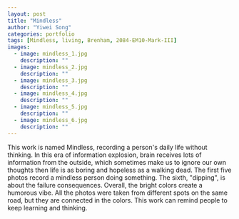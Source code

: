 ```yaml
---
layout: post
title: "Mindless"
author: "Yiwei Song"
categories: portfolio
tags: [Mindless, living, Brenham, 2084-EM10-Mark-III]
images:
  - image: mindless_1.jpg
    description: ""
  - image: mindless_2.jpg
    description: ""
  - image: mindless_3.jpg
    description: ""
  - image: mindless_4.jpg
    description: ""
  - image: mindless_5.jpg
    description: ""
  - image: mindless_6.jpg
    description: ""
---
```

This work is named Mindless, recording a person's daily life without thinking. In this era of information explosion, brain receives lots of information from the outside, which sometimes make us to ignore our own thoughts then life is as boring and hopeless as a walking dead. The first five photos record a mindless person doing something. The sixth, "dipping", is about the failure consequences. Overall, the bright colors create a humorous vibe. All the photos were taken from different spots on the same road, but they are connected in the colors. This work can remind people to keep learning and thinking.
